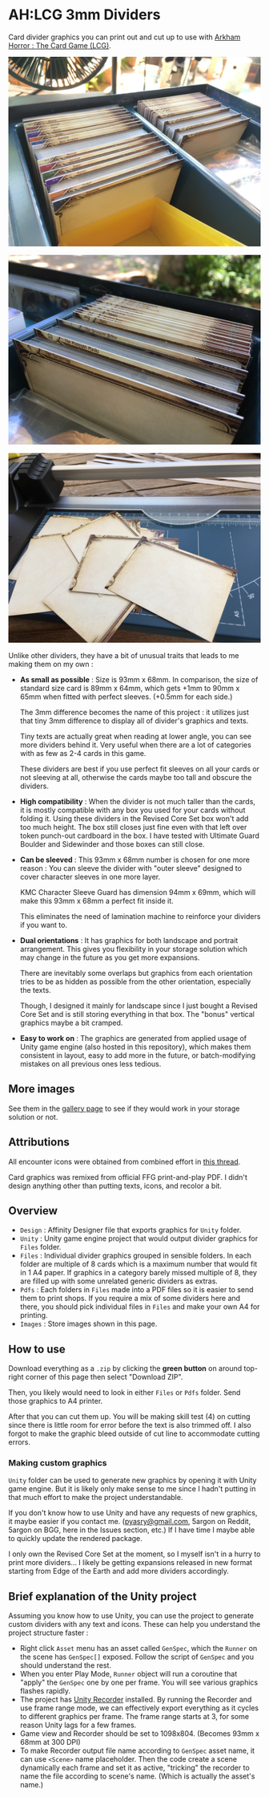# AH:LCG 3mm Dividers

Card divider graphics you can print out and cut up to use with [Arkham Horror : The Card Game (LCG)](https://www.fantasyflightgames.com/en/products/arkham-horror-the-card-game/).

![Preview 1](./Images/main-1.jpg)

![Preview 2](./Images/main-2.jpg)

![Preview 3](./Images/main-3.jpg)

Unlike other dividers, they have a bit of unusual traits that leads to me making them on my own : 

- **As small as possible** : Size is 93mm x 68mm. In comparison, the size of standard size card is 89mm x 64mm, which gets +1mm to 90mm x 65mm when fitted with perfect sleeves. (+0.5mm for each side.)
  
  The 3mm difference becomes the name of this project : it utilizes just that tiny 3mm difference to display all of divider's graphics and texts.
  
  Tiny texts are actually great when reading at lower angle, you can see more dividers behind it. Very useful when there are a lot of categories with as few as 2-4 cards in this game.
  
  These dividers are best if you use perfect fit sleeves on all your cards or not sleeving at all, otherwise the cards maybe too tall and obscure the dividers.
- **High compatibility** : When the divider is not much taller than the cards, it is mostly compatible with any box you used for your cards without folding it. Using these dividers in the Revised Core Set box won't add too much height. The box still closes just fine even with that left over token punch-out cardboard in the box. I have tested with Ultimate Guard Boulder and Sidewinder and those boxes can still close.
- **Can be sleeved** : This 93mm x 68mm number is chosen for one more reason : You can sleeve the divider with "outer sleeve" designed to cover character sleeves in one more layer.

  KMC Character Sleeve Guard has dimension 94mm x 69mm, which will make this 93mm x 68mm a perfect fit inside it.

  This eliminates the need of lamination machine to reinforce your dividers if you want to.
- **Dual orientations** : It has graphics for both landscape and portrait arrangement. This gives you flexibility in your storage solution which may change in the future as you get more expansions.

  There are inevitably some overlaps but graphics from each orientation tries to be as hidden as possible from the other orientation, especially the texts.

  Though, I designed it mainly for landscape since I just bought a Revised Core Set and is still storing everything in that box. The "bonus" vertical graphics maybe a bit cramped.
- **Easy to work on** : The graphics are generated from applied usage of Unity game engine (also hosted in this repository), which makes them consistent in layout, easy to add more in the future, or batch-modifying mistakes on all previous ones less tedious.

## More images

See them in the [gallery page](./gallery.md) to see if they would work in your storage solution or not.

## Attributions

All encounter icons were obtained from combined effort in [this thread](https://boardgamegeek.com/thread/1671881/article/38760017#38760017).

Card graphics was remixed from official FFG print-and-play PDF. I didn't design anything other than putting texts, icons, and recolor a bit.

## Overview

- `Design` : Affinity Designer file that exports graphics for `Unity` folder.
- `Unity` : Unity game engine project that would output divider graphics for `Files` folder.
- `Files` : Individual divider graphics grouped in sensible folders. In each folder are multiple of 8 cards which is a maximum number that would fit in 1 A4 paper. If graphics in a category barely missed multiple of 8, they are filled up with some unrelated generic dividers as extras.
- `Pdfs` : Each folders in `Files` made into a PDF files so it is easier to send them to print shops. If you require a mix of some dividers here and there, you should pick individual files in `Files` and make your own A4 for printing.
- `Images` : Store images shown in this page.

## How to use

Download everything as a `.zip` by clicking the **green button** on around top-right corner of this page then select "Download ZIP".

Then, you likely would need to look in either `Files` or `Pdfs` folder. Send those graphics to A4 printer.

After that you can cut them up. You will be making skill test (4) on cutting since there is little room for error before the text is also trimmed off. I also forgot to make the graphic bleed outside of cut line to accommodate cutting errors.

### Making custom graphics

`Unity` folder can be used to generate new graphics by opening it with Unity game engine. But it is likely only make sense to me since I hadn't putting in that much effort to make the project understandable.

If you don't know how to use Unity and have any requests of new graphics, it maybe easier if you contact me. (pyasry@gmail.com, 5argon on Reddit, 5argon on BGG, here in the Issues section, etc.) If I have time I maybe able to quickly update the rendered package.

I only own the Revised Core Set at the moment, so I myself isn't in a hurry to print more dividers... I likely be getting expansions released in new format starting from Edge of the Earth and add more dividers accordingly.

## Brief explanation of the Unity project

Assuming you know how to use Unity, you can use the project to generate custom dividers with any text and icons. These can help you understand the project structure faster : 

- Right click `Asset` menu has an asset called `GenSpec`, which the `Runner` on the scene has `GenSpec[]` exposed. Follow the script of `GenSpec` and you should understand the rest.
- When you enter Play Mode, `Runner` object will run a coroutine that "apply" the `GenSpec` one by one per frame. You will see various graphics flashes rapidly.
- The project has [Unity Recorder](https://docs.unity3d.com/Packages/com.unity.recorder@latest/manual/index.html) installed. By running the Recorder and use frame range mode, we can effectively export everything as it cycles to different graphics per frame. The frame range starts at 3, for some reason Unity lags for a few frames.
- Game view and Recorder should be set to 1098x804. (Becomes 93mm x 68mm at 300 DPI)
- To make Recorder output file name according to `GenSpec` asset name, it can use `<Scene>` name placeholder. Then the code create a scene dynamically each frame and set it as active, "tricking" the recorder to name the file according to scene's name. (Which is actually the asset's name.)